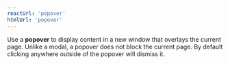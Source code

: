 ```yaml
---
reactUrl: 'popover'
htmlUrl: 'popover'
---
```

Use a **popover** to display content in a new window that overlays the current page. Unlike a modal, a popover does not block the current page. By default clicking anywhere outside of the popover will dismiss it.
